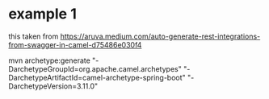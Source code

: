 # example 1

this taken from https://aruva.medium.com/auto-generate-rest-integrations-from-swagger-in-camel-d75486e030f4


mvn archetype:generate  "-DarchetypeGroupId=org.apache.camel.archetypes" "-DarchetypeArtifactId=camel-archetype-spring-boot"  "-DarchetypeVersion=3.11.0"